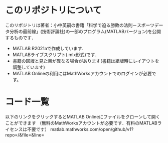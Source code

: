 # このリポジトリについて
このリポジトリは著者：小中英嗣の書籍「科学で迫る勝敗の法則－スポーツデータ分析の最前線」(技術評論社)の一部のプログラム(MATLABバージョン)を公開するものです．
- MATLAB R2021aで作成しています．
- MATLABライブスクリプト(.mlx形式)です．
- 書籍の図版と見た目が異なる場合があります(書籍は組版時にレイアウトを調整しています)
- MATLAB Onlineの利用にはMathWorksアカウントでのログインが必要です。
# コード一覧
以下のリンクをクリックするとMATLAB Onlineにファイルをクローンして開くことができます
（無料のMathWorksアカウントが必要です．有料のMATLABライセンスは不要です）
matlab.mathworks.com/open/github/v1?repo=<authorname>/<reponame>&file=<filename>&line=<linenumber>
